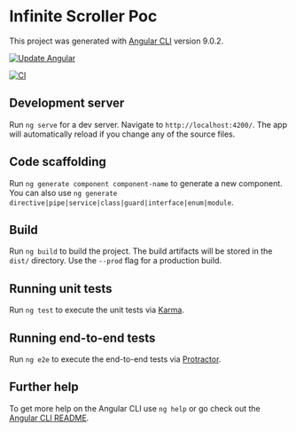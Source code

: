# Infinite Scroller Poc

This project was generated with [Angular CLI](https://github.com/angular/angular-cli) version 9.0.2.

[![Update Angular](https://github.com/Kimahari/angular-infinite-scroll-directive/actions/workflows/update-angular.yml/badge.svg)](https://github.com/Kimahari/angular-infinite-scroll-directive/actions/workflows/update-angular.yml) 

[![CI](https://github.com/Kimahari/angular-infinite-scroll-directive/actions/workflows/test-angular.yml/badge.svg?branch=master)](https://github.com/Kimahari/angular-infinite-scroll-directive/actions/workflows/test-angular.yml)

## Development server

Run `ng serve` for a dev server. Navigate to `http://localhost:4200/`. The app will automatically reload if you change any of the source files.

## Code scaffolding

Run `ng generate component component-name` to generate a new component. You can also use `ng generate directive|pipe|service|class|guard|interface|enum|module`.

## Build

Run `ng build` to build the project. The build artifacts will be stored in the `dist/` directory. Use the `--prod` flag for a production build.

## Running unit tests

Run `ng test` to execute the unit tests via [Karma](https://karma-runner.github.io).

## Running end-to-end tests

Run `ng e2e` to execute the end-to-end tests via [Protractor](http://www.protractortest.org/).

## Further help

To get more help on the Angular CLI use `ng help` or go check out the [Angular CLI README](https://github.com/angular/angular-cli/blob/master/README.md).
